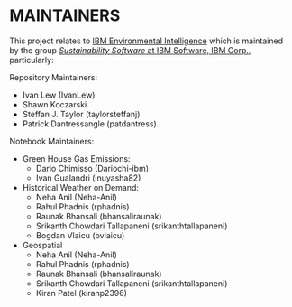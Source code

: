# MAINTAINERS

This project relates to [IBM Environmental Intelligence](https://www.ibm.com/products/environmental-intelligence) which is maintained by the group [*Sustainability 
Software* at IBM Software, IBM Corp.](https://www.ibm.com/sustainability), particularly:

Repository Maintainers:

- Ivan Lew (IvanLew)
- Shawn Koczarski
- Steffan J. Taylor (taylorsteffanj)
- Patrick Dantressangle (patdantress)

Notebook Maintainers:

- Green House Gas Emissions:
  - Dario Chimisso (Dariochi-ibm)
  - Ivan Gualandri (inuyasha82)
- Historical Weather on Demand:
  - Neha Anil (Neha-Anil)
  - Rahul Phadnis (rphadnis)
  - Raunak Bhansali (bhansaliraunak)
  - Srikanth Chowdari Tallapaneni (srikanthtallapaneni)
  - Bogdan Vlaicu (bvlaicu)
- Geospatial
  - Neha Anil (Neha-Anil)
  - Rahul Phadnis (rphadnis)
  - Raunak Bhansali (bhansaliraunak)
  - Srikanth Chowdari Tallapaneni (srikanthtallapaneni)
  - Kiran Patel (kiranp2396)